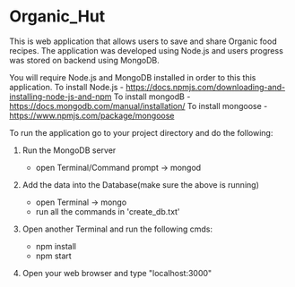 # Organic_Hut

This is web application that allows users to save and share Organic food recipes. The application was developed using Node.js and users progress was stored on backend using MongoDB.

You will require Node.js and MongoDB installed in order to this this application. 
To install Node.js - https://docs.npmjs.com/downloading-and-installing-node-js-and-npm
To install mongodB - https://docs.mongodb.com/manual/installation/
To install mongoose - https://www.npmjs.com/package/mongoose


To run the application go to your project directory and do the following:

1. Run the MongoDB server
     - open Terminal/Command prompt -> mongod
     
2. Add the data into the Database(make sure the above is running)
    - open Terminal -> mongo
    - run all the commands in 'create_db.txt'
    
3. Open another Terminal and run the following cmds:
      - npm install
      - npm start

4. Open your web browser and type "localhost:3000"

      
